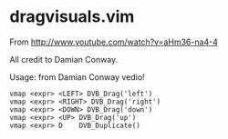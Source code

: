 dragvisuals.vim
===============

From http://www.youtube.com/watch?v=aHm36-na4-4

All credit to Damian Conway.

Usage: from Damian Conway vedio!
```
vmap <expr> <LEFT> DVB_Drag('left')
vmap <expr> <RIGHT> DVB_Drag('right')
vmap <expr> <DOWN> DVB_Drag('down')
vmap <expr> <UP> DVB_Drag('up')
vmap <expr> D    DVB_Duplicate()
```
